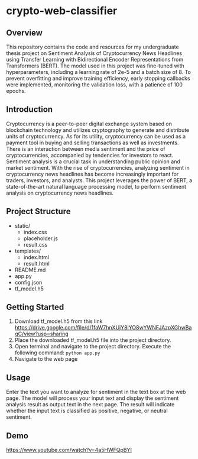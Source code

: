 # crypto-web-classifier
## Overview
This repository contains the code and resources for my undergraduate thesis project on Sentiment Analysis of Cryptocurrency News Headlines using Transfer Learning with Bidirectional Encoder Representations from Transformers (BERT). The model used in this project was fine-tuned with hyperparameters, including a learning rate of 2e-5 and a batch size of 8. To prevent overfitting and improve training efficiency, early stopping callbacks were implemented, monitoring the validation loss, with a patience of 100 epochs.
## Introduction
Cryptocurrency is a peer-to-peer digital exchange system based on blockchain technology and utilizes cryptography to generate and distribute units of cryptocurrency. As for its utility, cryptocurrency can be used as a payment tool in buying and selling transactions as well as investments. There is an interaction between media sentiment and the price of cryptocurrencies, accompanied by tendencies for investors to react. Sentiment analysis is a crucial task in understanding public opinion and market sentiment. With the rise of cryptocurrencies, analyzing sentiment in cryptocurrency news headlines has become increasingly important for traders, investors, and analysts. This project leverages the power of BERT, a state-of-the-art natural language processing model, to perform sentiment analysis on cryptocurrency news headlines.
## Project Structure
- static/
  - index.css
  - placeholder.js
  - result.css
- templates/
  - index.html
  - result.html
- README.md
- app.py
- config.json
- tf_model.h5
## Getting Started
1. Download tf_model.h5 from this link https://drive.google.com/file/d/1faW7hnXUjY8lYO8wYWNFJAzpXGhwBaqC/view?usp=sharing
2. Place the downloaded tf_model.h5 file into the project directory.
3. Open terminal and navigate to the project directory. Execute the following command: ```python app.py```
4. Navigate to the web page
## Usage
Enter the text you want to analyze for sentiment in the text box at the web page. The model will process your input text and display the sentiment analysis result as output text in the next page. The result will indicate whether the input text is classified as positive, negative, or neutral sentiment.
## Demo
https://www.youtube.com/watch?v=4a5HWFQpBYI
